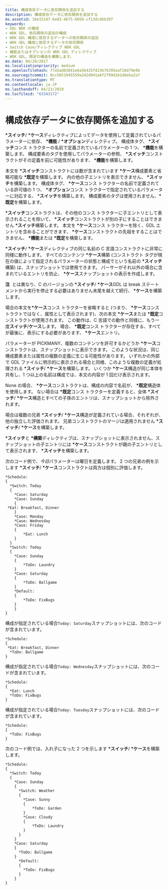 ```yaml
---
title: 構成依存データに依存関係を追加する
description: 構成依存データに依存関係を追加する
ms.assetid: 16e15147-6e83-4675-b050-cf13dcd6b397
keywords:
- GDL WDK の構成
- WDK GDL、依存関係の追加の構成
- WDK GDL 構成に依存するデータへの依存関係の追加
- WDK GDL 構成に依存するデータの依存関係
- Switch Case/ディレクティブ WDK GDL
- 機能またはオプションの WDK GDL ディレクティブ
- WDK GDL、既定の構造を構築します。
ms.date: 04/20/2017
ms.localizationpriority: medium
ms.openlocfilehash: f7a5ad83041e6a5b425f423676395eaf28d79e9b
ms.sourcegitcommit: 0cc5051945559a242d941a6f2799d161d8eba2a7
ms.translationtype: MT
ms.contentlocale: ja-JP
ms.lasthandoff: 04/23/2019
ms.locfileid: "63343172"
---
```

# <a name="adding-dependencies-to-the-configuration-dependent-data"></a>構成依存データに依存関係を追加する


**\*スイッチ**/ **\*ケース**ディレクティブによってデータを使用して定義されているパラメーターに依存、 **\*機能** / **\*オプション**ディレクティブ。 構成体タグ、 **\*スイッチ**コンス トラクターの名前で定義されているパラメーターの 1 つ、 **\*機能**を構築します。 構成要素のタグを使用してパラメーターの参照、 **\*スイッチ**コンストラクトがその定義を前に可能性があります、 **\*機能**を構築します。

本文を **\*スイッチ**コンストラクトには数が含まれています **\*ケース**構成要素と省略可能な **\*既定**を構築します。 内の他の子エントリを表示できません、 **\*スイッチ**を構築します。 構成体タグ、 **\*ケース**コンス トラクターの名前で定義されている許可値の 1 つ、 **\*オプション**コンス トラクターで指定されているパラメーターに対応する、 **\*スイッチ**を構築します。 構成要素のタグは使用されません、<strong>\*既定</strong>を構築します。

**\*スイッチ**コンストラクトは、その他のコンス トラクターに子エントリとして表示されることを除いて、 **\*スイッチ**コンストラクトが別の子にすることはできません **\*スイッチ**構築します。 本文を **\*ケース**コンス トラクターを除く、GDL エントリを含めることができます、 **\*ケース**コンストラクトの先祖をすることはできません、  **\*機能**または **\*既定**を構築します。

**\*スイッチ**/ **\*ケース**ディレクティブの同じ名前の C 言語コンストラクトに非常に同様に動作します。 すべてのコンテンツ **\*ケース**構築 (コンストラクト タグが現在の値によって指定されるパラメーターの状態と構成でという名前の **\*スイッチ**構築) は、スナップショットでは使用できます。 パーサーがそれ以外の場合に含まれているエントリを防止、 **\*ケース**スナップショットの表示を作成します。

**注**  とは異なり、C のバージョンの **\*スイッチ**/ **\*ケース**GDL は break ステートメントから実行を停止する必要はありません末尾を越えて続行、 **\*ケース**を構築します。

 

場合の本文を<strong>\*ケース</strong>コンス トラクターを省略すると (つまり、 **\*ケース**コンストラクトではなく、属性として表示されます)、次の本文 **\*ケース**または **\*既定**コンストラクトが使用されます。 この動作は、C 言語での動作と同様に、もう一度**スイッチ**/**ケース**します。 場合、 **\*既定**コンス トラクターが存在する、すべてが最後に、表示にする必要があります、 **\*ケース**エントリ。

パラメーターが PICKMANY、複数のコンテンツを許可するかどうか **\*ケース**コンストラクトは、スナップショットに表示できます。 このような状況は、同じ構成要素または属性の複数の定義に生じる可能性があります。 いずれかの外部で GDL ファイルに明示的に表示される場合と同様、このような複数の定義が処理される **\*スイッチ**/ **\*ケース**を構築します。 いくつか **\*ケース**構造が同じ本体を共有し、1 つ以上の名前は構成では、本文の内容が 1 回だけ表示されます。

None の場合、 **\*ケース**コンストラクトは、構成の内容で名前が、 **\*既定**構造体を使用します。 ない場合は **\*既定**コンス トラクターを定義すると、全体 **\*スイッチ**/ **\*ケース**構造とすべての子孫のエントリは、スナップショットから除外されます。

場合は複数の兄弟 **\*スイッチ**/ **\*ケース**構造が定義されている場合、それぞれが、他の独立した評価されます。 兄弟コンストラクトのマージは適用されません **\*スイッチ**/ **\*ケース**を構築します。

**\*スイッチ**と **\*構築**ディレクティブは、スナップショットに表示されません、スナップショットの子エントリには **\*ケース**コンストラクトが親の子エントリとして表示されます、 **\*スイッチ**を構築します。

次のコード例で、*今日*パラメーターは曜日を定義します。 2 つの兄弟の例を示します **\*スイッチ**/ **\*ケース**コンストラクトは両方は個別に評価します。

```GDL
*Schedule:
{
  *Switch: Today
  {
    *Case: Saturday
    *Case: Sunday
    {
 *Eat: Breakfast, Dinner
    }
    *Case: Monday
    *Case: Wednesday
    *Case: Friday
    {
        *Eat: Lunch
    }
  }
  *Switch: Today
  {
    *Case: Sunday
    {
        *ToDo: Laundry
    }
    *Case: Saturday
    {
        *ToDo: Ballgame
    }
    *Default:
    {
        *ToDo: FixBugs
    }
    }
}
```

構成が指定されている場合`Today: Saturday`スナップショットには、次のコードが含まれています。

```GDL
*Schedule:
{
 *Eat: Breakfast, Dinner
  *ToDo: Ballgame
}
```

構成が指定されている場合`Today: Wednesday`スナップショットには、次のコードが含まれています。

```GDL
*Schedule:
{
  *Eat: Lunch
  *ToDo: FixBugs
}
```

構成が指定されている場合`Today: Tuesday`スナップショットには、次のコードが含まれています。

```GDL
*Schedule:
{
  *ToDo: FixBugs
}
```

次のコード例では、入れ子になった 2 つを示します **\*スイッチ**/ **\*ケース**を構築します。

```GDL
*Schedule:
{
  *Switch: Today
  {
    *Case: Sunday
    {
      *Switch: Weather
      {
        *Case: Sunny
        {
            *ToDo: Garden
        }
        *Case: Cloudy
        {
            *ToDo: Laundry
        }
      }
    }
    *Case: Saturday
    {
      *ToDo: Ballgame
    }
      *Default:
      {
        *ToDo: FixBugs
      }
    }
}
```

 

 




